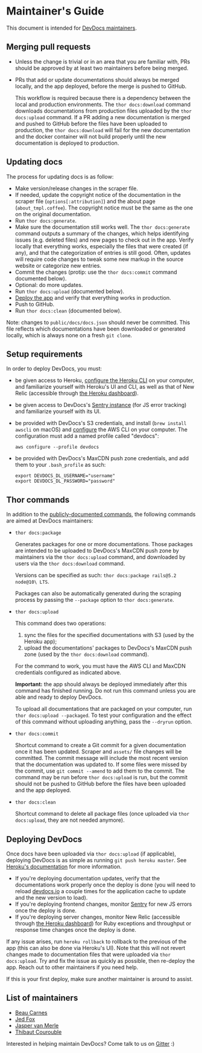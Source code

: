 # Maintainer's Guide

This document is intended for [DevDocs maintainers](#list-of-maintainers).

## Merging pull requests

- Unless the change is trivial or in an area that you are familiar with, PRs should be approved by at least two maintainers before being merged.

- PRs that add or update documentations should always be merged locally, and the app deployed, before the merge is pushed to GitHub.

  This workflow is required because there is a dependency between the local and production environments. The `thor docs:download` command downloads documentations from production files uploaded by the `thor docs:upload` command. If a PR adding a new documentation is merged and pushed to GitHub before the files have been uploaded to production, the `thor docs:download` will fail for the new documentation and the docker container will not build properly until the new documentation is deployed to production.

## Updating docs

The process for updating docs is as follow:

- Make version/release changes in the scraper file.
- If needed, update the copyright notice of the documentation in the scraper file (`options[:attribution]`) and the about page (`about_tmpl.coffee`). The copyright notice must be the same as the one on the original documentation.
- Run `thor docs:generate`.
- Make sure the documentation still works well. The `thor docs:generate` command outputs a summary of the changes, which helps identifying issues (e.g. deleted files) and new pages to check out in the app. Verify locally that everything works, especially the files that were created (if any), and that the categorization of entries is still good. Often, updates will require code changes to tweak some new markup in the source website or categorize new entries.
- Commit the changes (protip: use the `thor docs:commit` command documented below).
- Optional: do more updates.
- Run `thor docs:upload` (documented below).
- [Deploy the app](#deploying-devdocs) and verify that everything works in production.
- Push to GitHub.
- Run `thor docs:clean` (documented below).

Note: changes to `public/docs/docs.json` should never be committed. This file reflects which documentations have been downloaded or generated locally, which is always none on a fresh `git clone`.

## Setup requirements

In order to deploy DevDocs, you must:

- be given access to Heroku, [configure the Heroku CLI](https://devcenter.heroku.com/articles/heroku-cli) on your computer, and familiarize yourself with Heroku's UI and CLI, as well as that of New Relic (accessible through [the Heroku dashboard](https://dashboard.heroku.com/apps/devdocs)).

- be given access to DevDocs's [Sentry instance](https://sentry.io/devdocs/devdocs-js/) (for JS error tracking) and familiarize yourself with its UI.

- be provided with DevDocs's S3 credentials, and install (`brew install awscli` on macOS) and [configure](https://docs.aws.amazon.com/cli/latest/reference/configure/) the AWS CLI on your computer. The configuration must add a named profile called "devdocs":
  ```
  aws configure --profile devdocs
  ```

- be provided with DevDocs's MaxCDN push zone credentials, and add them to your `.bash_profile` as such:
  ```
  export DEVDOCS_DL_USERNAME="username"
  export DEVDOCS_DL_PASSWORD="password"
  ```

## Thor commands

In addition to the [publicly-documented commands](https://github.com/freeCodeCamp/devdocs#available-commands), the following commands are aimed at DevDocs maintainers:

- `thor docs:package`

  Generates packages for one or more documentations. Those packages are intended to be uploaded to DevDocs's MaxCDN push zone by maintainers via the `thor docs:upload` command, and downloaded by users via the `thor docs:download` command.

  Versions can be specified as such: `thor docs:package rails@5.2 node@10\ LTS`.

  Packages can also be automatically generated during the scraping process by passing the `--package` option to `thor docs:generate`.

- `thor docs:upload`
  
  This command does two operations:
  
    1. sync the files for the specified documentations with S3 (used by the Heroku app);
    2. upload the documentations' packages to DevDocs's MaxCDN push zone (used by the `thor docs:download` command).
  
  For the command to work, you must have the AWS CLI and MaxCDN credentials configured as indicated above.
  
  **Important:** the app should always be deployed immediately after this command has finished running. Do not run this command unless you are able and ready to deploy DevDocs.
  
  To upload all documentations that are packaged on your computer, run `thor docs:upload --packaged`.
  To test your configuration and the effect of this command without uploading anything, pass the `--dryrun` option.

- `thor docs:commit`

  Shortcut command to create a Git commit for a given documentation once it has been updated. Scraper and `assets/` file changes will be committed. The commit message will include the most recent version that the documentation was updated to. If some files were missed by the commit, use `git commit --amend` to add them to the commit. The command may be run before `thor docs:upload` is run, but the commit should not be pushed to GitHub before the files have been uploaded and the app deployed.

- `thor docs:clean`

  Shortcut command to delete all package files (once uploaded via `thor docs:upload`, they are not needed anymore).

## Deploying DevDocs

Once docs have been uploaded via `thor docs:upload` (if applicable), deploying DevDocs is as simple as running `git push heroku master`. See [Heroku's documentation](https://devcenter.heroku.com/articles/git) for more information.

- If you're deploying documentation updates, verify that the documentations work properly once the deploy is done (you will need to reload [devdocs.io](https://devdocs.io/) a couple times for the application cache to update and the new version to load).
- If you're deploying frontend changes, monitor [Sentry](https://sentry.io/devdocs/devdocs-js/) for new JS errors once the deploy is done.
- If you're deploying server changes, monitor New Relic (accessible through [the Heroku dashboard](https://dashboard.heroku.com/apps/devdocs)) for Ruby exceptions and throughput or response time changes once the deploy is done.

If any issue arises, run `heroku rollback` to rollback to the previous of the app (this can also be done via Heroku's UI). Note that this will not revert changes made to documentation files that were uploaded via `thor docs:upload`.  Try and fix the issue as quickly as possible, then re-deploy the app. Reach out to other maintainers if you need help.

If this is your first deploy, make sure another maintainer is around to assist. 

## List of maintainers

- [Beau Carnes](https://github.com/beaucarnes)
- [Jed Fox](https://github.com/j-f1)
- [Jasper van Merle](https://github.com/jmerle)
- [Thibaut Courouble](https://github.com/thibaut)

Interested in helping maintain DevDocs? Come talk to us on [Gitter](https://gitter.im/FreeCodeCamp/DevDocs) :)
